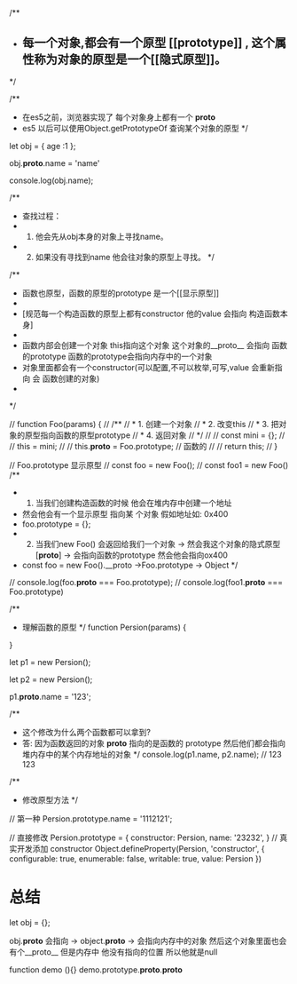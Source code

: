 
/**
 * ## 每一个对象,都会有一个原型 [[prototype]] , 这个属性称为对象的原型是一个[[隐式原型]]。
 */


/**
 * 在es5之前，浏览器实现了 每个对象身上都有一个 __proto__
 * es5 以后可以使用Object.getPrototypeOf 查询某个对象的原型
 */


let obj = {
    age :1
};

obj.__proto__.name = 'name'

console.log(obj.name);

/**
 * 查找过程：
 * 1. 他会先从obj本身的对象上寻找name。
 * 2. 如果没有寻找到name 他会往对象的原型上寻找。
 */















/**
 * 函数也原型，函数的原型的prototype 是一个[[显示原型]]
 * 
 * [规范每一个构造函数的原型上都有constructor 他的value 会指向 构造函数本身]
 * 
 * 函数内部会创建一个对象 this指向这个对象 这个对象的__proto__ 会指向 函数的prototype  函数的prototype会指向内存中的一个对象
 * 对象里面都会有一个constructor(可以配置,不可以枚举,可写,value 会重新指向 会 函数创建的对象)
 * 
 */

 
// function Foo(params) {
//     /**
//      * 1. 创建一个对象
//      * 2. 改变this
//      * 3. 把对象的原型指向函数的原型prototype 
//      * 4. 返回对象
//      */
//     // const mini = {}; 
//     // this  = mini;
//     // this.__proto__ = Foo.prototype;
//     函数的
//     // return this;
// }   

// Foo.prototype  显示原型
// const foo = new Foo(); 
// const foo1 = new Foo()
/**
 * 1. 当我们创建构造函数的时候 他会在堆内存中创建一个地址
 *    然会他会有一个显示原型 指向某 个对象  假如地址如: 0x400
 *    foo.prototype = {};
 * 2. 当我们new Foo() 会返回给我们一个对象  ->  然会我这个对象的隐式原型[__proto__]  ->  会指向函数的prototype 然会他会指向ox400
 *    const foo = new Foo().__proto ->Foo.prototype  -> Object
 */

// console.log(foo.__proto__ === Foo.prototype);
// console.log(foo1.__proto__ === Foo.prototype)

/**
 * 理解函数的原型
 */
function Persion(params) {

}

let p1 = new Persion();

let p2 = new Persion();

p1.__proto__.name = '123';

/**
 * 这个修改为什么两个函数都可以拿到?
 * 答: 因为函数返回的对象 __proto__ 指向的是函数的 prototype 然后他们都会指向堆内存中的某个内存地址的对象
 */
console.log(p1.name, p2.name); // 123 123

/**
 * 修改原型方法
 */

// 第一种
Persion.prototype.name = '1112121';

// 直接修改
Persion.prototype = {
    constructor: Persion,
    name: '23232',
}
// 真实开发添加 constructor
Object.defineProperty(Persion, 'constructor', {
    configurable: true,
    enumerable: false,
    writable: true,
    value: Persion
})



# 总结

let obj = {};

obj.__proto__  会指向 -> object.__proto__  -> 会指向内存中的对象
然后这个对象里面也会有个__proto__ 但是内存中 他没有指向的位置 所以他就是null



function demo (){}
demo.prototype.__proto__.__proto__